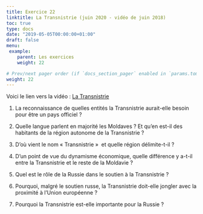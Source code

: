 ```yaml
---
title: Exercice 22
linktitle: La Transnistrie (juin 2020 - vidéo de juin 2018)
toc: true
type: docs
date: "2019-05-05T00:00:00+01:00"
draft: false
menu:
 example:
    parent: Les exercices
    weight: 22

# Prev/next pager order (if `docs_section_pager` enabled in `params.toml`)
weight: 22
---
```


Voici le lien vers la vidéo : [La Transnistrie](https://www.youtube.com/watch?v=JqmXP7AaAsQ)


1) La reconnaissance de quelles entités la Transnistrie aurait-elle besoin pour être un pays officiel ?

2) Quelle langue parlent en majorité les Moldaves ? Et qu’en est-il des habitants de la région autonome de la Transnistrie ? 

3) D’où vient le nom « Transnistrie »  et quelle région délimite-t-il ? 

4) D’un point de vue du dynamisme économique, quelle différence y a-t-il entre la Transnistrie et le reste de la Moldavie ?

5) Quel est le rôle de la Russie dans le soutien à la Transnistrie ?

6) Pourquoi, malgré le soutien russe, la Transnistrie doit-elle jongler avec la proximité à l’Union européenne ? 

7) Pourquoi la Transnistrie est-elle importante pour la Russie ?
